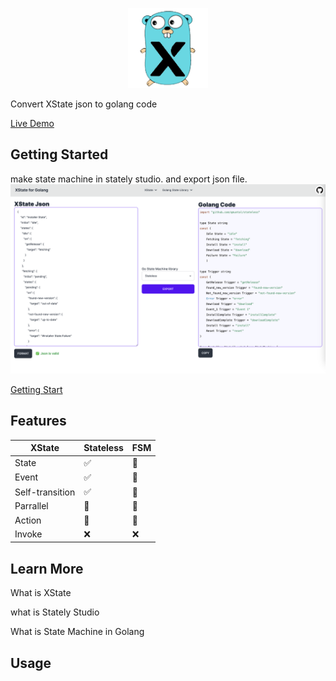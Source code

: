 <p align="center">
    <img src="https://github.com/CorrectRoadH/XState-for-golang/blob/main/images/logo.png?raw=true" height="128"/></a>
</p>

Convert XState json to golang code

[Live Demo](https://xstate.zeabur.app)

## Getting Started
make state machine in stately studio. and export json file.
![image](./images/screenshot.png)

[Getting Start](./docs/getting-start.md)


## Features
| XState | Stateless | FSM |
| --- | --- | --- |
| State | ✅ | 🚧 |
| Event | ✅ | 🚧 |
| Self-transition | ✅ | 🚧 |
| Parrallel | 🚧 | 🚧 | 
| Action | 🚧 | 🚧 |
| Invoke | ❌ | ❌ |

## Learn More

What is XState

what is Stately Studio

What is State Machine in Golang

## Usage
